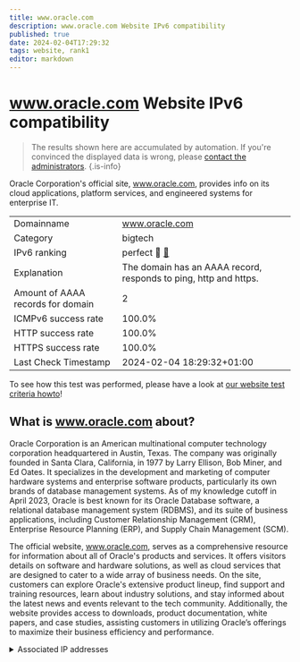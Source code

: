 ```yaml
---
title: www.oracle.com
description: www.oracle.com Website IPv6 compatibility
published: true
date: 2024-02-04T17:29:32
tags: website, rank1
editor: markdown
---
```


# www.oracle.com Website IPv6 compatibility

> The results shown here are accumulated by automation. If you're convinced the displayed data is wrong, please [contact the administrators](/howto/chat). 
{.is-info}

Oracle Corporation's official site, www.oracle.com, provides info on its cloud applications, platform services, and engineered systems for enterprise IT.


|   |   |
| - | - |
| Domainname | www.oracle.com
| Category | bigtech |
| IPv6 ranking | perfect :1st_place_medal: [🔗](/howto/ranking) |
| Explanation | The domain has an AAAA record, responds to ping, http and https. |
| Amount of AAAA records for domain | 2 |
| ICMPv6 success rate | 100.0%|
| HTTP success rate | 100.0% |
| HTTPS success rate | 100.0% |
| Last Check Timestamp | 2024-02-04 18:29:32+01:00 |

To see how this test was performed, please have a look at [our website test criteria howto](/howto/testcriteria/website)!


## What is www.oracle.com about?
Oracle Corporation is an American multinational computer technology corporation headquartered in Austin, Texas. The company was originally founded in Santa Clara, California, in 1977 by Larry Ellison, Bob Miner, and Ed Oates. It specializes in the development and marketing of computer hardware systems and enterprise software products, particularly its own brands of database management systems. As of my knowledge cutoff in April 2023, Oracle is best known for its Oracle Database software, a relational database management system (RDBMS), and its suite of business applications, including Customer Relationship Management (CRM), Enterprise Resource Planning (ERP), and Supply Chain Management (SCM).

The official website, www.oracle.com, serves as a comprehensive resource for information about all of Oracle's products and services. It offers visitors details on software and hardware solutions, as well as cloud services that are designed to cater to a wide array of business needs. On the site, customers can explore Oracle's extensive product lineup, find support and training resources, learn about industry solutions, and stay informed about the latest news and events relevant to the tech community. Additionally, the website provides access to downloads, product documentation, white papers, and case studies, assisting customers in utilizing Oracle’s offerings to maximize their business efficiency and performance.



<details>
<summary>Associated IP addresses</summary>

2a02:26f0:280:489::a15

2a02:26f0:280:48f::a15

</details>

